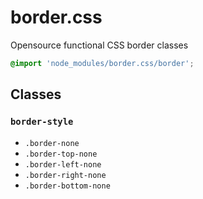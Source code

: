 # border.css
Opensource functional CSS border classes

```css
@import 'node_modules/border.css/border';
```

## Classes

### `border-style`
- `.border-none`
- `.border-top-none`
- `.border-left-none`
- `.border-right-none`
- `.border-bottom-none`
